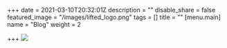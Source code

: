 +++
date = 2021-03-10T20:32:01Z
description = ""
disable_share = false
featured_image = "/images/lifted_logo.png"
tags = []
title = ""
[menu.main]
name = "Blog"
weight = 2

+++
![](/images/lifted_logo.png)